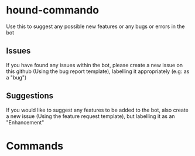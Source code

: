 # hound-commando
Use this to suggest any possible new features or any bugs or errors in the bot

Issues
------
If you have found any issues within the bot, please create a new issue on this github (Using the bug report template), labelling it appropriately (e.g: as a "bug")

Suggestions
-----------
If you would like to suggest any features to be added to the bot, also create a new issue (Using the feature request template), but labelling it as an "Enhancement"

Commands
========
